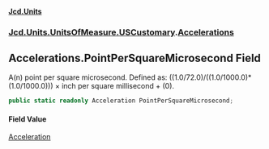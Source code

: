 #### [Jcd.Units](index.md 'index')
### [Jcd.Units.UnitsOfMeasure.USCustomary](Jcd.Units.UnitsOfMeasure.USCustomary.md 'Jcd.Units.UnitsOfMeasure.USCustomary').[Accelerations](Accelerations.md 'Jcd.Units.UnitsOfMeasure.USCustomary.Accelerations')

## Accelerations.PointPerSquareMicrosecond Field

A(n) point per square microsecond. Defined as: ((1.0/72.0)/((1.0/1000.0)*(1.0/1000.0))) × inch per square millisecond + (0).

```csharp
public static readonly Acceleration PointPerSquareMicrosecond;
```

#### Field Value
[Acceleration](Acceleration.md 'Jcd.Units.UnitTypes.Acceleration')